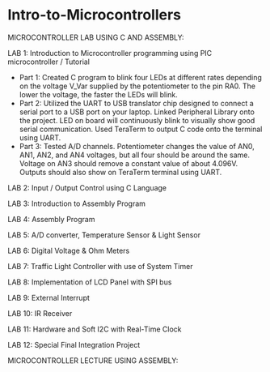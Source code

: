 # Intro-to-Microcontrollers

MICROCONTROLLER LAB USING C AND ASSEMBLY:

LAB 1: Introduction to Microcontroller programming using PIC microcontroller / Tutorial

- Part 1: Created C program to blink four LEDs at different rates depending on the voltage V_Var supplied by the potentiometer to the pin RA0. The lower the voltage, the faster the LEDs will blink.
- Part 2: Utilized the UART to USB translator chip designed to connect a serial port to a USB port on your laptop. Linked Peripheral Library onto the project. LED on board will continuously blink to visually show good serial communication. Used TeraTerm to output C code onto the terminal using UART. 
- Part 3: Tested A/D channels. Potentiometer changes the value of AN0, AN1, AN2, and AN4 voltages, but all four should be around the same. Voltage on AN3 should remove a constant value of about 4.096V. Outputs should also show on TeraTerm terminal using UART. 

LAB 2: Input / Output Control using C Language

LAB 3: Introduction to Assembly Program

LAB 4: Assembly Program

LAB 5: A/D converter, Temperature Sensor & Light Sensor

LAB 6: Digital Voltage & Ohm Meters

LAB 7: Traffic Light Controller with use of System Timer

LAB 8: Implementation of LCD Panel with SPI bus

LAB 9: External Interrupt

LAB 10: IR Receiver

LAB 11: Hardware and Soft I2C with Real-Time Clock

LAB 12: Special Final Integration Project

MICROCONTROLLER LECTURE USING ASSEMBLY:
